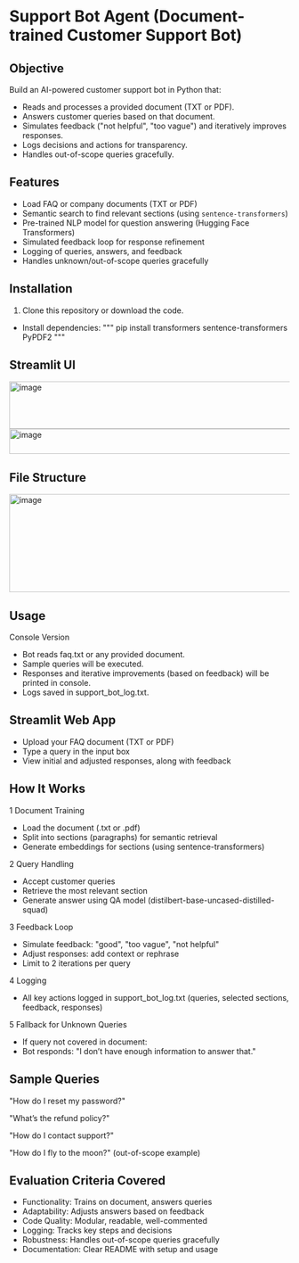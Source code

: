 # Support Bot Agent (Document-trained Customer Support Bot)

## Objective
Build an AI-powered customer support bot in Python that:
- Reads and processes a provided document (TXT or PDF).
- Answers customer queries based on that document.
- Simulates feedback ("not helpful", "too vague") and iteratively improves responses.
- Logs decisions and actions for transparency.
- Handles out-of-scope queries gracefully.


## Features
- Load FAQ or company documents (TXT or PDF)
- Semantic search to find relevant sections (using `sentence-transformers`)
- Pre-trained NLP model for question answering (Hugging Face Transformers)
- Simulated feedback loop for response refinement
- Logging of queries, answers, and feedback
- Handles unknown/out-of-scope queries gracefully

## Installation

1. Clone this repository or download the code.
 * Install dependencies:
""" pip install transformers sentence-transformers PyPDF2 """



## Streamlit UI

<img width="661" height="85" alt="image" src="https://github.com/user-attachments/assets/8772a317-0df1-4841-8b0b-06d5861b78e6" />
<img width="754" height="45" alt="image" src="https://github.com/user-attachments/assets/a628099b-ba51-49ea-a477-63eddd856d25" />

## File Structure

<img width="745" height="176" alt="image" src="https://github.com/user-attachments/assets/19cd276e-0de1-4108-b783-5cd1ceb67561" />



## Usage
Console Version
* Bot reads faq.txt or any provided document.
* Sample queries will be executed.
* Responses and iterative improvements (based on feedback) will be printed in console.
* Logs saved in support_bot_log.txt.

## Streamlit Web App

* Upload your FAQ document (TXT or PDF)
* Type a query in the input box
* View initial and adjusted responses, along with feedback

## How It Works
1 Document Training
* Load the document (.txt or .pdf)
* Split into sections (paragraphs) for semantic retrieval
* Generate embeddings for sections (using sentence-transformers)

2 Query Handling
* Accept customer queries
* Retrieve the most relevant section
* Generate answer using QA model (distilbert-base-uncased-distilled-squad)

3 Feedback Loop
* Simulate feedback: "good", "too vague", "not helpful"
* Adjust responses: add context or rephrase
* Limit to 2 iterations per query

4 Logging
* All key actions logged in support_bot_log.txt (queries, selected sections, feedback, responses)

5 Fallback for Unknown Queries
* If query not covered in document:
* Bot responds: "I don’t have enough information to answer that."

## Sample Queries
"How do I reset my password?"

"What’s the refund policy?"

"How do I contact support?"

"How do I fly to the moon?" (out-of-scope example)

## Evaluation Criteria Covered

* Functionality: Trains on document, answers queries
* Adaptability: Adjusts answers based on feedback
* Code Quality: Modular, readable, well-commented
* Logging: Tracks key steps and decisions
* Robustness: Handles out-of-scope queries gracefully
* Documentation: Clear README with setup and usage


